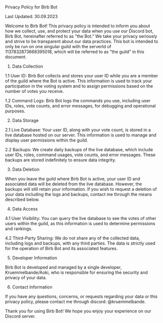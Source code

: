 Privacy Policy for Birb Bot

Last Updated: 30.09.2023

Welcome to Birb Bot! This privacy policy is intended to inform you about how we collect, use, and protect your data when you use our Discord bot, Birb Bot, hereinafter referred to as "the Bot." We take your privacy seriously and strive to be transparent about our data practices.
This bot is intended to only be run on one singular guild with the serverId of 1137832873668395018, which will be referred to as "the guild" in this document.


1. Data Collection

1.1 User ID: Birb Bot collects and stores your user ID while you are a member of the guild where the Bot is active. This information is used to track your participation in the voting system and to assign permissions based on the number of votes you receive.

1.2 Command Logs: Birb Bot logs the commands you use, including user IDs, roles, vote counts, and error messages, for debugging and operational purposes.

2. Data Storage

2.1 Live Database: Your user ID, along with your vote count, is stored in a live database hosted on our server. This information is used to manage and display user permissions within the guild.

2.2 Backups: We create daily backups of the live database, which include user IDs, roles, command usages, vote counts, and error messages. These backups are stored indefinitely to ensure data integrity.

3. Data Deletion

When you leave the guild where Birb Bot is active, your user ID and associated data will be deleted from the live database. However, the backups will still retain your information. If you wish to request a deletion of your data including the logs and backups, contact me through the means described below.

4. Data Access

4.1 User Visibility: You can query the live database to see the votes of other users within the guild, as this information is used to determine permissions and rankings.

4.2 Third-Party Sharing: We do not share any of the collected data, including logs and backups, with any third parties. The data is strictly used for the operation of Birb Bot and its associated features.

5. Developer Information

Birb Bot is developed and managed by a single developer, Kruemmelbande/Aoki, who is responsible for ensuring the security and privacy of your data.

6. Contact Information

If you have any questions, concerns, or requests regarding your data or this privacy policy, please contact me through discord: @kruemmelbande.

Thank you for using Birb Bot! We hope you enjoy your experience on our Discord server.
